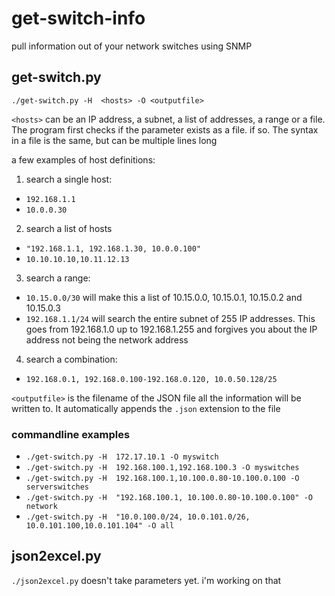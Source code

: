 # get-switch-info
pull information out of your network switches using SNMP

## get-switch.py

`./get-switch.py -H  <hosts> -O <outputfile>`
  
`<hosts>` can be an IP address, a subnet, a list of addresses, a range or a file.
  The program first checks if the parameter exists as a file. if so. The syntax in a file is the same, but can be multiple lines long
  
  a few examples of host definitions:
  1. search a single host:
  * `192.168.1.1`
  * `10.0.0.30`
  
  2. search a list of hosts
  *  `"192.168.1.1, 192.168.1.30, 10.0.0.100"` 
  *  `10.10.10.10,10.11.12.13` 

  3. search a range:
  *  `10.15.0.0/30`    will make this a list of 10.15.0.0, 10.15.0.1, 10.15.0.2 and 10.15.0.3 
  *  `192.168.1.1/24`  will search the entire subnet of 255 IP addresses. This goes from 192.168.1.0 up to 192.168.1.255 and forgives you about the IP address not being the network address
  
  4. search a combination:
  * `192.168.0.1, 192.168.0.100-192.168.0.120, 10.0.50.128/25`

`<outputfile>` is the filename of the JSON file all the information will be written to. It automatically appends the `.json` extension to the file

### commandline examples
* `./get-switch.py -H  172.17.10.1 -O myswitch`
* `./get-switch.py -H  192.168.100.1,192.168.100.3 -O myswitches`
* `./get-switch.py -H  192.168.100.1,10.100.0.80-10.100.0.100 -O serverswitches`
* `./get-switch.py -H  "192.168.100.1, 10.100.0.80-10.100.0.100" -O network`
* `./get-switch.py -H  "10.0.100.0/24, 10.0.101.0/26, 10.0.101.100,10.0.101.104" -O all`


## json2excel.py
`./json2excel.py`
doesn't take parameters yet. i'm working on that
